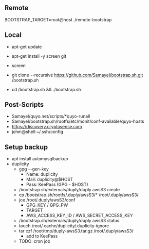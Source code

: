 ## Remote

BOOTSTRAP_TARGET=root@host ./remote-bootstrap

## Local

* apt-get update
* apt-get install -y screen git
* screen

* git clone --recursive https://github.com/Samayel/bootstrap.sh.git /bootstrap.sh
* cd /bootstrap.sh && ./bootstrap.sh

## Post-Scripts

* Samayel/quyo.net/scripts/*quyo-runall
* Samayel/bootstrap.sh/rootfs/etc/monit/conf-available/quyo-hosts
* https://discovery.cryptosense.com
* johm@shell:~/.ssh/config

## Setup backup

* apt install automysqlbackup
* duplicity
  * gpg --gen-key
    * Name: duplicity
    * Mail: duplicity@$HOST
    * Pass: KeePass (GPG - $HOST)
  * /bootstrap.sh/externals/duply/duply awsS3 create
  * cp /bootstrap.sh/rootfs/.duply/awsS3/* /root/.duply/awsS3/
  * joe /root/.duply/awsS3/conf
    * GPG_KEY / GPG_PW
    * TARGET
    * AWS_ACCESS_KEY_ID / AWS_SECRET_ACCESS_KEY
  * /bootstrap.sh/externals/duply/duply awsS3 status
  * touch /root/.cache/duplicity/.duplicity-ignore
  * tar czf /root/tmp/duply-awsS3.tar.gz /root/.duply/awsS3/
    * add to KeePass
  * TODO: cron job
